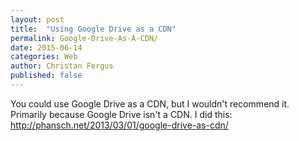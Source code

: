 ```yaml
---
layout: post
title:  "Using Google Drive as a CDN"
permalink: Google-Drive-As-A-CDN/
date: 2015-06-14
categories: Web
author: Christan Fergus
published: false
---
```


You could use Google Drive as a CDN, but I wouldn't recommend it. Primarily because Google Drive isn't a CDN. I did this: http://phansch.net/2013/03/01/google-drive-as-cdn/